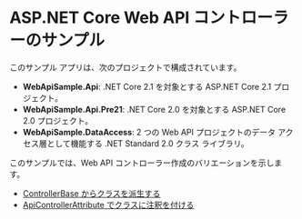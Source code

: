 # <a name="aspnet-core-web-api-controller-sample"></a>ASP.NET Core Web API コントローラーのサンプル

このサンプル アプリは、次のプロジェクトで構成されています。

- **WebApiSample.Api**: .NET Core 2.1 を対象とする ASP.NET Core 2.1 プロジェクト。
- **WebApiSample.Api.Pre21**: .NET Core 2.0 を対象とする ASP.NET Core 2.0 プロジェクト。
- **WebApiSample.DataAccess**: 2 つの Web API プロジェクトのデータ アクセス層として機能する .NET Standard 2.0 クラス ライブラリ。

このサンプルでは、Web API コントローラー作成のバリエーションを示します。

- [ControllerBase からクラスを派生する](https://docs.microsoft.com/aspnet/core/web-api#derive-class-from-controllerbase)
- [ApiControllerAttribute でクラスに注釈を付ける](https://docs.microsoft.com/aspnet/core/web-api#annotate-class-with-apicontrollerattribute)
